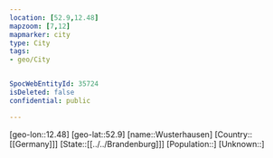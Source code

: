 ```yaml
---
location: [52.9,12.48]
mapzoom: [7,12] 
mapmarker: city 
type: City
tags:
- geo/City


SpocWebEntityId: 35724
isDeleted: false
confidential: public

---
```

[geo-lon::12.48]
[geo-lat::52.9]
[name::Wusterhausen]
[Country::[[Germany]]]
[State::[[../../Brandenburg]]]
[Population::]
[Unknown::]

